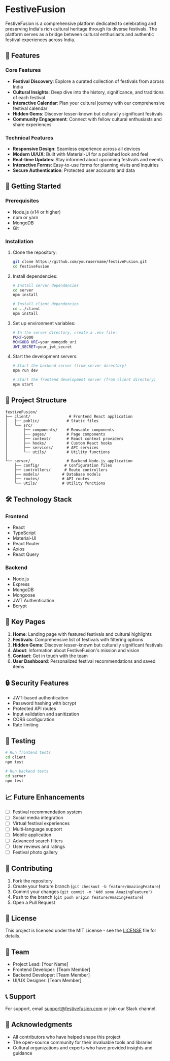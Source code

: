 # FestiveFusion

FestiveFusion is a comprehensive platform dedicated to celebrating and preserving India's rich cultural heritage through its diverse festivals. The platform serves as a bridge between cultural enthusiasts and authentic festival experiences across India.

## 🌟 Features

### Core Features

- **Festival Discovery**: Explore a curated collection of festivals from across India
- **Cultural Insights**: Deep dive into the history, significance, and traditions of each festival
- **Interactive Calendar**: Plan your cultural journey with our comprehensive festival calendar
- **Hidden Gems**: Discover lesser-known but culturally significant festivals
- **Community Engagement**: Connect with fellow cultural enthusiasts and share experiences

### Technical Features

- **Responsive Design**: Seamless experience across all devices
- **Modern UI/UX**: Built with Material-UI for a polished look and feel
- **Real-time Updates**: Stay informed about upcoming festivals and events
- **Interactive Forms**: Easy-to-use forms for planning visits and inquiries
- **Secure Authentication**: Protected user accounts and data

## 🚀 Getting Started

### Prerequisites

- Node.js (v14 or higher)
- npm or yarn
- MongoDB
- Git

### Installation

1. Clone the repository:

   ```bash
   git clone https://github.com/yourusername/festiveFusion.git
   cd festiveFusion
   ```

2. Install dependencies:

   ```bash
   # Install server dependencies
   cd server
   npm install

   # Install client dependencies
   cd ../client
   npm install
   ```

3. Set up environment variables:

   ```bash
   # In the server directory, create a .env file:
   PORT=5000
   MONGODB_URI=your_mongodb_uri
   JWT_SECRET=your_jwt_secret
   ```

4. Start the development servers:

   ```bash
   # Start the backend server (from server directory)
   npm run dev

   # Start the frontend development server (from client directory)
   npm start
   ```

## 📁 Project Structure

```
festiveFusion/
├── client/                 # Frontend React application
│   ├── public/            # Static files
│   └── src/
│       ├── components/    # Reusable components
│       ├── pages/         # Page components
│       ├── context/       # React context providers
│       ├── hooks/         # Custom React hooks
│       ├── services/      # API services
│       └── utils/         # Utility functions
│
└── server/                # Backend Node.js application
    ├── config/           # Configuration files
    ├── controllers/      # Route controllers
    ├── models/          # Database models
    ├── routes/          # API routes
    └── utils/           # Utility functions
```

## 🛠️ Technology Stack

### Frontend

- React
- TypeScript
- Material-UI
- React Router
- Axios
- React Query

### Backend

- Node.js
- Express
- MongoDB
- Mongoose
- JWT Authentication
- Bcrypt

## 📱 Key Pages

1. **Home**: Landing page with featured festivals and cultural highlights
2. **Festivals**: Comprehensive list of festivals with filtering options
3. **Hidden Gems**: Discover lesser-known but culturally significant festivals
4. **About**: Information about FestiveFusion's mission and vision
5. **Contact**: Get in touch with the team
6. **User Dashboard**: Personalized festival recommendations and saved items

## 🔒 Security Features

- JWT-based authentication
- Password hashing with bcrypt
- Protected API routes
- Input validation and sanitization
- CORS configuration
- Rate limiting

## 🧪 Testing

```bash
# Run frontend tests
cd client
npm test

# Run backend tests
cd server
npm test
```

## 📈 Future Enhancements

- [ ] Festival recommendation system
- [ ] Social media integration
- [ ] Virtual festival experiences
- [ ] Multi-language support
- [ ] Mobile application
- [ ] Advanced search filters
- [ ] User reviews and ratings
- [ ] Festival photo gallery

## 🤝 Contributing

1. Fork the repository
2. Create your feature branch (`git checkout -b feature/AmazingFeature`)
3. Commit your changes (`git commit -m 'Add some AmazingFeature'`)
4. Push to the branch (`git push origin feature/AmazingFeature`)
5. Open a Pull Request

## 📝 License

This project is licensed under the MIT License - see the [LICENSE](LICENSE) file for details.

## 👥 Team

- Project Lead: [Your Name]
- Frontend Developer: [Team Member]
- Backend Developer: [Team Member]
- UI/UX Designer: [Team Member]

## 📞 Support

For support, email support@festivefusion.com or join our Slack channel.

## 🙏 Acknowledgments

- All contributors who have helped shape this project
- The open-source community for their invaluable tools and libraries
- Cultural organizations and experts who have provided insights and guidance
